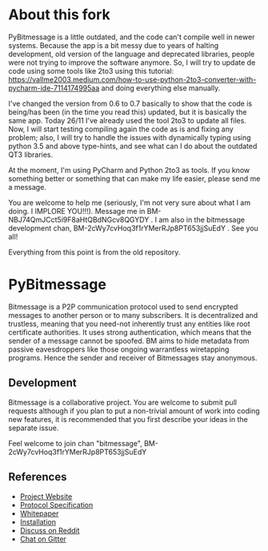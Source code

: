 About this fork
============

PyBitmessage is a little outdated, and the code can't compile well in newer systems. Because the app is a bit messy due to years of halting development, old version of the language and deprecated libraries, people were not trying to improve the software anymore. So, I will try to update de code using some tools like 2to3 using this tutorial: https://vallme2003.medium.com/how-to-use-python-2to3-converter-with-pycharm-ide-7114174995aa and doing everything else manually.

I've changed the version from 0.6 to 0.7 basically to show that the code is being/has been (in the time you read this) updated, but it is basically the same app. Today 26/11 I've already used the tool 2to3 to update all files. Now, I will start testing compiling again the code as is and fixing any problem; also, I will try to handle the issues with dynamically typing using python 3.5 and above type-hints, and see what can I do about the outdated QT3 libraries. 

At the moment, I'm using PyCharm and Python 2to3 as tools. If you know something better or something that can make my life easier, please send me a message.

You are welcome to help me (seriously, I'm not very sure about what I am doing. I IMPLORE YOU!!!). Message me in BM-NBJ74QmJCct5i9F8aHtQBdNGcv8QGYDY . I am also in the bitmessage development chan, BM-2cWy7cvHoq3f1rYMerRJp8PT653jjSuEdY . See you all!


Everything from this point is from the old repository.


PyBitmessage
============

Bitmessage is a P2P communication protocol used to send encrypted messages to
another person or to many subscribers. It is decentralized and trustless,
meaning that you need-not inherently trust any entities like root certificate
authorities. It uses strong authentication, which means that the sender of a
message cannot be spoofed. BM aims to hide metadata from passive eavesdroppers 
like those ongoing warrantless wiretapping programs. Hence the sender and receiver 
of Bitmessages stay anonymous.


Development
----------
Bitmessage is a collaborative project. You are welcome to submit pull requests 
although if you plan to put a non-trivial amount of work into coding new
features, it is recommended that you first describe your ideas in the
separate issue.

Feel welcome to join chan "bitmessage", BM-2cWy7cvHoq3f1rYMerRJp8PT653jjSuEdY

References
----------
* [Project Website](https://bitmessage.org)
* [Protocol Specification](https://bitmessage.org/wiki/Protocol_specification)
* [Whitepaper](https://bitmessage.org/bitmessage.pdf)
* [Installation](https://bitmessage.org/wiki/Compiling_instructions)
* [Discuss on Reddit](https://www.reddit.com/r/bitmessage)
* [Chat on Gitter](https://gitter.im/Bitmessage/PyBitmessage)


